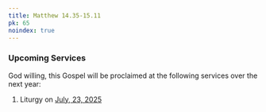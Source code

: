 ```yaml
---
title: Matthew 14.35-15.11
pk: 65
noindex: true
---
```


### Upcoming Services

God willing, this Gospel will be proclaimed at the following services over the next year:


1. Liturgy on [July, 23, 2025](https://orthocal.info/readings/gregorian/2025/07/23/)
